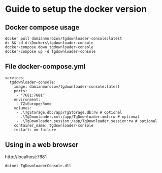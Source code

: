 # Guide to setup the docker version

## Docker compose usage
```
docker pull damianmorozov/tgdownloader-console:latest
d: && cd d:\Dockers\tgdownloader-console
docker-compose down tgdownloader-console
docker-compose up -d tgdownloader-console
```

## File docker-compose.yml
```
services:
  tgdownloader-console:
    image: damianmorozov/tgdownloader-console:latest
    ports:
     - "7681:7681"
    environment:
     - TZ=Europe/Rome
    volumes:
     - .\TgStorage.db:/app/TgStorage.db:rw # optional
     - .\TgDownloader.xml:/app/TgDownloader.xml:rw # optional
     - .\TgDownloader.session:/app/TgDownloader.session:rw # optional
    container_name: tgdownloader-console
    restart: on-failure
```

## Using in a web browser
http://localhost:7681
```
dotnet TgDownloaderConsole.dll
```
